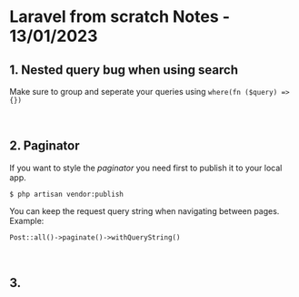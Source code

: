 # Laravel from scratch Notes - 13/01/2023

## 1. Nested query bug when using search

Make sure to group and seperate your queries using
`where(fn ($query) => {})`

<br>

## 2. Paginator

If you want to style the _paginator_ you need first to publish it to your local app.

    $ php artisan vendor:publish

You can keep the request query string when navigating between pages.
Example:

    Post::all()->paginate()->withQueryString()

<br>

## 3.
